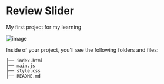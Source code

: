 # Review Slider
My first project for my learning

![image](https://github.com/EndlessUnity/js-fast-project/assets/87259475/5875a869-165c-4251-81c7-b14fc1d6b083)


Inside of your project, you'll see the following folders and files:

```
├── index.html
├── main.js
├── style.css
├── README.md
```

